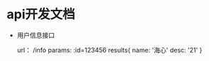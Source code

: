 # api开发文档

- 用户信息接口

    url： /info
    params: :id=123456
    results{
        name: '海心'
        desc: '21'
    }